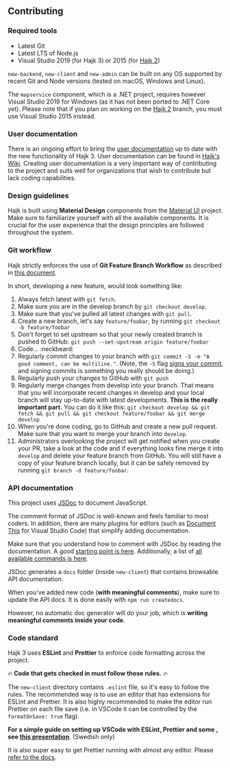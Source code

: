 ## Contributing

### Required tools

- Latest Git
- Latest LTS of Node.js
- Visual Studio 2019 (for Hajk 3) or 2015 (for [Hajk 2](https://github.com/hajkmap/Hajk/tree/hajk2.x))

`new-backend`, `new-client` and `new-admin` can be built on any OS supported by recent Git and Node versions (tested on macOS, Windows and Linux).

The `mapservice` component, which is a .NET project, requires however Visual Studio 2019 for Windows (as it has not been ported to .NET Core yet). Please note that if you plan on working on the [Hajk 2](https://github.com/hajkmap/Hajk/tree/hajk2.x) branch, you must use Visual Studio 2015 instead.

### User documentation

There is an ongoing effort to bring the [user documentation](https://github.com/hajkmap/Hajk/wiki) up to date with the new functionality of Hajk 3. User documentation can be found in [Hajk's Wiki](https://github.com/hajkmap/Hajk/wiki). Creating user documentation is a very important way of contributing to the project and suits well for organizations that wish to contribute but lack coding capabilities.

### Design guidelines

Hajk is built using **Material Design** components from the [Material UI](https://material-ui.com/) project. Make sure to familiarize yourself with all the available components. It is crucial for the user experience that the design principles are followed throughout the system.

### Git workflow

Hajk strictly enforces the use of **Git Feature Branch Workflow** as described in [this document](https://www.atlassian.com/git/tutorials/comparing-workflows/feature-branch-workflow).

In short, developing a new feature, would look something like:

1. Always fetch latest with `git fetch`.
1. Make sure you are in the develop branch by `git checkout develop`.
1. Make sure that you've pulled all latest changes with `git pull`.
1. Create a new branch, let's say `feature/foobar`, by running `git checkout -b feature/foobar`
1. Don't forget to set upstream so that your newly created branch is pushed to GitHub: `git push --set-upstream origin feature/foobar`
1. Code… :neckbeard:
1. Regularly commit changes to your branch with `git commit -S -m "A good comment, can be multiline."`. (Note, the `-S` flag [signs your commit](https://help.github.com/en/articles/signing-commits), and signing commits is something you really should be doing.)
1. Regularly push your changes to GitHub with `git push`
1. Regularly merge changes from develop into your branch. That means that you will incorporate recent changes in develop and your local branch will stay up-to-date with latest developments. **This is the really important part.** You can do it like this: `git checkout develop && git fetch && git pull && git checkout feature/foobar && git merge develop`
1. When you're done coding, go to GitHub and create a new pull request. Make sure that you want to merge your branch into `develop`.
1. Administrators overlooking the project will get notified when you create your PR, take a look at the code and if everything looks fine merge it into `develop` and delete your feature branch from GitHub. You will still have a copy of your feature branch locally, but it can be safely removed by running `git branch -d feature/foobar`.

### API documentation

This project uses [JSDoc](https://jsdoc.app/index.html) to document JavaScript.

The comment format of JSDoc is well-known and feels familiar to most coders. In addition, there are many plugins for editors (such as [Document This](https://marketplace.visualstudio.com/items?itemName=joelday.docthis) for Visual Studio Code) that simplify adding documentation.

Make sure that you understand how to comment with JSDoc by reading the documentation. A good [starting point is here](https://jsdoc.app/about-getting-started.html). Additionally, a list of [all available commands is here](https://jsdoc.app/index.html#block-tags).

JSDoc generates a `docs` folder (inside `new-client`) that contains browsable API documentation.

When you've added new code (**with meaningful comments**), make sure to update the API docs. It is done easily with `npm run createdocs`.

However, no automatic doc generator will do your job, which is **writing meaningful comments inside your code**.

### Code standard

Hajk 3 uses **ESLint** and **Prettier** to enforce code formatting across the project.

🔥 **Code that gets checked in must follow those rules.** 🔥

The `new-client` directory contains `.eslint` file, so it's easy to follow the rules. The recommended way is to use an editor that has extensions for ESLint and Prettier. It is also highly recommended to make the editor run Prettier on each file save (i.e. in VSCode it can be controlled by the `formatOnSave: true` flag).

**For a simple guide on setting up VSCode with ESLint, Prettier and some , see [this presentation](dokumentation/VSCodeSetup.pdf)**. (Swedish only)

It is also super easy to get Prettier running with almost any editor. Please [refer to the docs](https://prettier.io/).
